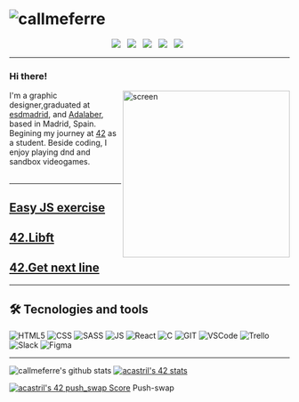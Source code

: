 # ![callmeferre](https://i.imgur.com/2ZH1ist.png?1)

<p align='center'>
<a href="https://behance.com/callmeferre"><img src="https://img.icons8.com/material/48/000000/behance.png"/></a>&nbsp;&nbsp;
<a href="https://twitter.com/callmeferre"><img src="https://img.icons8.com/material/48/000000/twitter--v1.png"/></a>&nbsp;&nbsp;
<a href="https://instagram.com/callmeferre"><img src="https://img.icons8.com/material/48/000000/instagram-new--v1.png"/></a>&nbsp;&nbsp;
<a href="https://www.linkedin.com/in/anacastrillosoria/"><img src="https://img.icons8.com/material/48/000000/linkedin--v1.png"/></a>&nbsp;&nbsp;
<a href="https://codepen.io/callmeferre"><img src="https://img.icons8.com/material/48/000000/codepen.png"/></a>&nbsp;&nbsp;
</p>

---

### Hi there!

<img align="right" alt="screen" src="https://i.imgur.com/DDHxqB5.png" width="300"/>

I'm a graphic designer,graduated at [esdmadrid](https://esdmadrid.es/), and [Adalaber](https://adalab.es/), based in Madrid, Spain. Begining my journey at [42](https://www.42madrid.com/) as a student. Beside coding, I enjoy playing dnd and sandbox videogames.
<br></br>

---
## [Easy JS exercise](https://github.com/callmeferre/easy-JS-exercises)
## [42.Libft](https://github.com/callmeferre/Libft)
## [42.Get next line](https://github.com/callmeferre/get-new-line)
---

## 🛠️ Tecnologies and tools

![HTML5](https://img.shields.io/badge/html5%20-%23E34F26.svg?&style=for-the-badge&logo=html5&logoColor=white)
![CSS](https://img.shields.io/badge/css3%20-%231572B6.svg?&style=for-the-badge&logo=css3&logoColor=white)
![SASS](https://img.shields.io/badge/SASS%20-hotpink.svg?&style=for-the-badge&logo=SASS&logoColor=white)
![JS](https://img.shields.io/badge/javascript%20-%23323330.svg?&style=for-the-badge&logo=javascript&logoColor=white)
![React](https://img.shields.io/badge/react%20-%231572B6.svg?style=for-the-badge&logo=react&logoColor=white)
![C](https://img.shields.io/badge/-C-007ACC.svg?style=for-the-badge&logo=c&logoColor=white)
![GIT](https://img.shields.io/badge/-git-F05032.svg?style=for-the-badge&logo=git&logoColor=white)
![VSCode](https://img.shields.io/badge/-VS%20Code-007ACC.svg?style=for-the-badge&logo=visual-studio-code&logoColor=white)
![Trello](https://img.shields.io/badge/-Trello-0079BF.svg?style=for-the-badge&logo=Trello&logoColor=white)
![Slack](https://img.shields.io/badge/-Slack-E01563.svg?style=for-the-badge&logo=Slack&logoColor=white)
![Figma](https://img.shields.io/badge/figma%20-%23F24E1E.svg?&style=for-the-badge&logo=figma&logoColor=white)

---

![callmeferre's github stats](https://github-readme-stats.vercel.app/api?username=callmeferre&theme=algolia&show_icons=true)
[![acastril's 42 stats](https://badge42.vercel.app/api/v2/cl2h8hhpf010709mz9207c0i6/stats?cursusId=21&coalitionId=66)](https://github.com/JaeSeoKim/badge42)

[![acastril's 42 push_swap Score](https://badge42.vercel.app/api/v2/cl2h8hhpf010709mz9207c0i6/project/2389011)](https://github.com/JaeSeoKim/badge42) Push-swap



